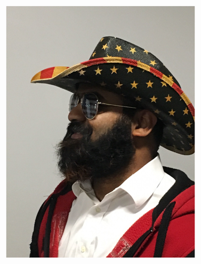 <html>
<header><title>This is title</title></header>
<body>
<img src="mahi.png" alt="Texas Mahi">
</body>
</html>
